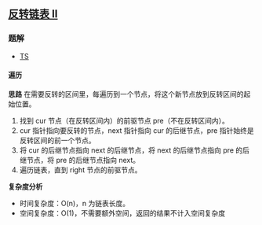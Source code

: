 ## [反转链表 II](https://leetcode-cn.com/problems/reverse-linked-list-ii/)

### 题解
+ [TS](../../ts/128/92.ts)

#### 遍历
**思路**
在需要反转的区间里，每遍历到一个节点，将这个新节点放到反转区间的起始位置。
1. 找到 cur 节点（在反转区间内）的前驱节点 pre（不在反转区间内）。
2. cur 指针指向要反转的节点，next 指针指向 cur 的后继节点，pre 指针始终是反转区间的前一个节点。
3. 将 cur 的后继节点指向 next 的后继节点，将 next 的后继节点指向 pre 的后继节点，将 pre 的后继节点指向 next。
4. 遍历链表，直到 right 节点的前驱节点。

**复杂度分析**
+ 时间复杂度：O(n)，n 为链表长度。
+ 空间复杂度：O(1)，不需要额外空间，返回的结果不计入空间复杂度